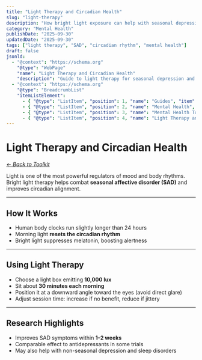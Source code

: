 ```yaml
---
title: "Light Therapy and Circadian Health"
slug: "light-therapy"
description: "How bright light exposure can help with seasonal depression, mood, and circadian rhythm alignment."
category: "Mental Health"
publishDate: "2025-09-30"
updatedDate: "2025-09-30"
tags: ["light therapy", "SAD", "circadian rhythm", "mental health"]
draft: false
jsonld:
  - "@context": "https://schema.org"
    "@type": "WebPage"
    "name": "Light Therapy and Circadian Health"
    "description": "Guide to light therapy for seasonal depression and circadian health."
  - "@context": "https://schema.org"
    "@type": "BreadcrumbList"
    "itemListElement":
      - { "@type": "ListItem", "position": 1, "name": "Guides", "item": "https://patientguide.io/guides" }
      - { "@type": "ListItem", "position": 2, "name": "Mental Health", "item": "https://patientguide.io/guides/mental-health" }
      - { "@type": "ListItem", "position": 3, "name": "Mental Health Toolkit", "item": "https://patientguide.io/guides/mental-health-toolkit" }
      - { "@type": "ListItem", "position": 4, "name": "Light Therapy and Circadian Health", "item": "https://patientguide.io/guides/light-therapy" }
---
```


# Light Therapy and Circadian Health

*[← Back to Toolkit](/guides/mental-health-toolkit)*

Light is one of the most powerful regulators of mood and body rhythms. Bright light therapy helps combat **seasonal affective disorder (SAD)** and improves circadian alignment.  

---

## How It Works

- Human body clocks run slightly longer than 24 hours  
- Morning light **resets the circadian rhythm**  
- Bright light suppresses melatonin, boosting alertness  

---

## Using Light Therapy

- Choose a light box emitting **10,000 lux**  
- Sit about **30 minutes each morning**  
- Position it at a downward angle toward the eyes (avoid direct glare)  
- Adjust session time: increase if no benefit, reduce if jittery  

---

## Research Highlights

- Improves SAD symptoms within **1–2 weeks**  
- Comparable effect to antidepressants in some trials  
- May also help with non-seasonal depression and sleep disorders  
